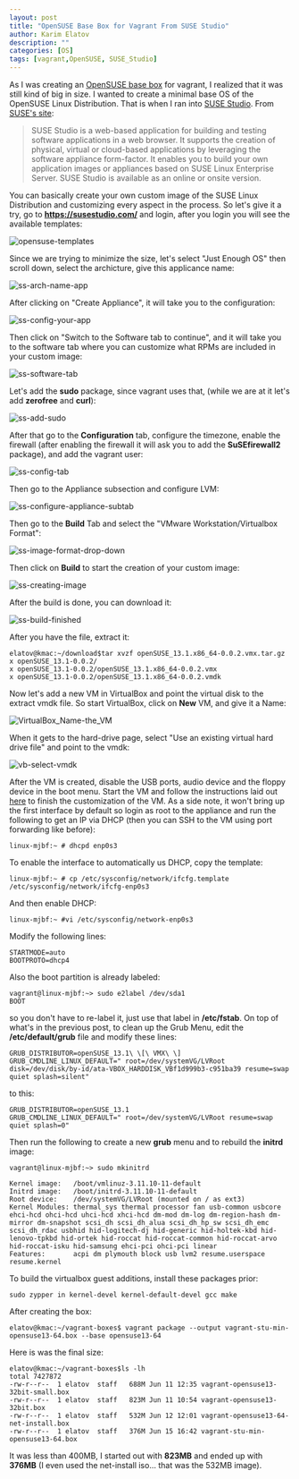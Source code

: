 ```yaml
---
layout: post
title: "OpenSUSE Base Box for Vagrant From SUSE Studio"
author: Karim Elatov
description: ""
categories: [OS]
tags: [vagrant,OpenSUSE, SUSE_Studio]
---
```

As I was creating an [OpenSUSE base box](/2014/06/create-a-base-opensuse-image-for-vagrant/) for vagrant, I realized that it was still kind of big in size. I wanted to create a minimal base OS of the OpenSUSE Linux Distribution. That is when I ran into [SUSE Studio](https://susestudio.com/). From [SUSE's site](https://www.suse.com/products/susestudio/technical-information/):

> SUSE Studio is a web-based application for building and testing software applications in a web browser. It supports the creation of physical, virtual or cloud-based applications by leveraging the software appliance form-factor. It enables you to build your own application images or appliances based on SUSE Linux Enterprise Server. SUSE Studio is available as an online or onsite version.

You can basically create your own custom image of the SUSE Linux Distribution and customizing every aspect in the process. So let's give it a try, go to **https://susestudio.com/** and login, after you login you will see the available templates:

![opensuse-templates](https://googledrive.com/host/0B4vYKT_-8g4IWWdONkR4RUdqWTg/opensuse-templates.png)

Since we are trying to minimize the size, let's select "Just Enough OS" then scroll down, select the archicture, give this applicance name:


![ss-arch-name-app](https://googledrive.com/host/0B4vYKT_-8g4IWWdONkR4RUdqWTg/ss-arch-name-app.png)

After clicking on "Create Appliance", it will take you to the configuration:

![ss-config-your-app](https://googledrive.com/host/0B4vYKT_-8g4IWWdONkR4RUdqWTg/ss-config-your-app.png)

Then click on "Switch to the Software tab to continue", and it will take you to the software tab where you can customize what RPMs are included in your custom image:

![ss-software-tab](https://googledrive.com/host/0B4vYKT_-8g4IWWdONkR4RUdqWTg/ss-software-tab.png)

Let's add the **sudo** package, since vagrant uses that, (while we are at it let's add **zerofree** and **curl**):

![ss-add-sudo](https://googledrive.com/host/0B4vYKT_-8g4IWWdONkR4RUdqWTg/ss-add-sudo.png)

After that go to the **Configuration** tab, configure the timezone, enable the firewall (after enabling the firewall it will ask you to add the **SuSEfirewall2** package), and add the vagrant user:

![ss-config-tab](https://googledrive.com/host/0B4vYKT_-8g4IWWdONkR4RUdqWTg/ss-config-tab.png)

Then go to the Appliance subsection and configure LVM:

![ss-configure-appliance-subtab](https://googledrive.com/host/0B4vYKT_-8g4IWWdONkR4RUdqWTg/ss-configure-appliance-subtab.png)

Then go to the **Build** Tab and select the "VMware Workstation/Virtualbox Format":

![ss-image-format-drop-down](https://googledrive.com/host/0B4vYKT_-8g4IWWdONkR4RUdqWTg/ss-image-format-drop-down.png)

Then click on **Build** to start the creation of your custom image:

![ss-creating-image](https://googledrive.com/host/0B4vYKT_-8g4IWWdONkR4RUdqWTg/ss-creating-image.png)

After the build is done, you can download it:

![ss-build-finished](https://googledrive.com/host/0B4vYKT_-8g4IWWdONkR4RUdqWTg/ss-build-finished.png)

After you have the file, extract it:

	elatov@kmac:~/download$tar xvzf openSUSE_13.1.x86_64-0.0.2.vmx.tar.gz
	x openSUSE_13.1-0.0.2/
	x openSUSE_13.1-0.0.2/openSUSE_13.1.x86_64-0.0.2.vmx
	x openSUSE_13.1-0.0.2/openSUSE_13.1.x86_64-0.0.2.vmdk

Now let's add a new VM in VirtualBox and point the virtual disk to the extract vmdk file. So start VirtualBox, click on **New** VM, and give it a Name:

![VirtualBox_Name-the_VM](https://googledrive.com/host/0B4vYKT_-8g4IWWdONkR4RUdqWTg/VirtualBox_Name-the_VM.png)

When it gets to the hard-drive page, select "Use an existing virtual hard drive file" and point to the vmdk:

![vb-select-vmdk](https://googledrive.com/host/0B4vYKT_-8g4IWWdONkR4RUdqWTg/vb-select-vmdk.png)

After the VM is created, disable the USB ports, audio device and the floppy device in the boot menu. Start the VM and follow the instructions laid out [here](/2014/06/create-a-base-opensuse-image-for-vagrant/) to finish the customization of the VM. As a side note, it won't bring up the first interface by default so login as root to the appliance and run the following to get an IP via DHCP (then you can SSH to the VM using port forwarding like before):

	linux-mjbf:~ # dhcpd enp0s3

To enable the interface to automatically us DHCP, copy the template:

	linux-mjbf:~ # cp /etc/sysconfig/network/ifcfg.template /etc/sysconfig/network/ifcfg-enp0s3

And then enable DHCP:

	linux-mjbf:~ #vi /etc/sysconfig/network-enp0s3

Modify the following lines:

	STARTMODE=auto
	BOOTPROTO=dhcp4
	
Also the boot partition is already labeled:

	vagrant@linux-mjbf:~> sudo e2label /dev/sda1
	BOOT

so you don't have to re-label it, just use that label in **/etc/fstab**. On top of what's in the previous post, to clean up the Grub Menu, edit the **/etc/default/grub** file and modify these lines:

	GRUB_DISTRIBUTOR=openSUSE_13.1\ \[\ VMX\ \]
	GRUB_CMDLINE_LINUX_DEFAULT=" root=/dev/systemVG/LVRoot disk=/dev/disk/by-id/ata-VBOX_HARDDISK_VBf1d999b3-c951ba39 resume=swap quiet splash=silent"

to this:

	GRUB_DISTRIBUTOR=openSUSE_13.1
	GRUB_CMDLINE_LINUX_DEFAULT=" root=/dev/systemVG/LVRoot resume=swap quiet splash=0"

Then run the following to create a new **grub** menu and to rebuild the **initrd** image:

	vagrant@linux-mjbf:~> sudo mkinitrd
	
	Kernel image:   /boot/vmlinuz-3.11.10-11-default
	Initrd image:   /boot/initrd-3.11.10-11-default
	Root device:	/dev/systemVG/LVRoot (mounted on / as ext3)
	Kernel Modules:	thermal_sys thermal processor fan usb-common usbcore ehci-hcd ohci-hcd uhci-hcd xhci-hcd dm-mod dm-log dm-region-hash dm-mirror dm-snapshot scsi_dh scsi_dh_alua scsi_dh_hp_sw scsi_dh_emc scsi_dh_rdac usbhid hid-logitech-dj hid-generic hid-holtek-kbd hid-lenovo-tpkbd hid-ortek hid-roccat hid-roccat-common hid-roccat-arvo hid-roccat-isku hid-samsung ehci-pci ohci-pci linear
	Features:       acpi dm plymouth block usb lvm2 resume.userspace resume.kernel


To build the virtualbox guest additions, install these packages prior:

	sudo zypper in kernel-devel kernel-default-devel gcc make
 
 After creating the box:
 
	elatov@kmac:~/vagrant-boxes$ vagrant package --output vagrant-stu-min-opensuse13-64.box --base opensuse13-64
 
 Here is was the final size:
 
	elatov@kmac:~/vagrant-boxes$ls -lh
	total 7427872
	-rw-r--r--  1 elatov  staff   688M Jun 11 12:35 vagrant-opensuse13-32bit-small.box
	-rw-r--r--  1 elatov  staff   823M Jun 11 10:54 vagrant-opensuse13-32bit.box
	-rw-r--r--  1 elatov  staff   532M Jun 12 12:01 vagrant-opensuse13-64-net-install.box
	-rw-r--r--  1 elatov  staff   376M Jun 15 16:42 vagrant-stu-min-opensuse13-64.box

It was less than 400MB, I started out with **823MB** and ended up with **376MB** (I even used the net-install iso... that was the 532MB image).
 
 
